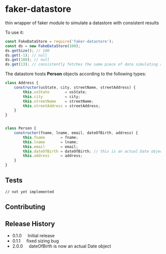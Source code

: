 # faker-datastore
thin wrapper of faker module to simulate a datastore with consistent results

To use it:

```javascript
const FakeDataStore = require('faker-datastore');
const ds = new FakeDataStore(100);
ds.getSize(); // 100
ds.get(-1); // null
ds.get(100); // null
ds.get(13); // consistently fetches the same piece of data simulating a datastore
```

The datastore hosts **Person** objects according to the following types:

```javascript
class Address {
    constructor(usState, city, streetName, streetAddress) {
        this.usState       = usState;
        this.city          = city;
        this.streetName    = streetName;
        this.streetAddress = streetAddress;
    }
}


class Person {
    constructor(fname, lname, email, dateOfBirth, address) {
        this.fname       = fname;
        this.lname       = lname;
        this.email       = email;
        this.dateOfBirth = dateOfBirth; // this is an actual Date object
        this.address     = address;
    }
}
```




## Tests

    // not yet implemented

## Contributing



## Release History

* 0.1.0 &nbsp;&nbsp;&nbsp; Initial release
* 0.1.1 &nbsp;&nbsp;&nbsp; fixed sizing bug
* 2.0.0 &nbsp;&nbsp;&nbsp; dateOfBirth is now an actual Date object
